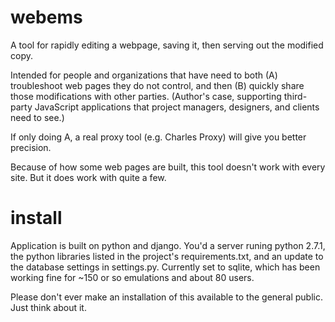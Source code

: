 webems
======

A tool for rapidly editing a webpage, saving it, then serving out the modified copy.

Intended for people and organizations that have need to both (A) troubleshoot web pages they do not control, and then (B) quickly share those modifications with other parties. (Author's case, supporting third-party JavaScript applications that project managers, designers, and clients need to see.)

If only doing A, a real proxy tool (e.g. Charles Proxy) will give you better precision. 

Because of how some web pages are built, this tool doesn't work with every site. But it does work with quite a few. 

install
======

Application is built on python and django. You'd a server runing python 2.7.1, the python libraries listed in the project's requirements.txt, and an update to the database settings in settings.py. Currently set to sqlite, which has been working fine for ~150 or so emulations and about 80 users. 

Please don't ever make an installation of this available to the general public. Just think about it. 